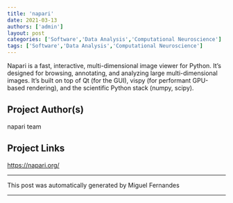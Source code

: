 ```yaml
---
title: 'napari'
date: 2021-03-13
authors: ['admin']
layout: post
categories: ['Software','Data Analysis','Computational Neuroscience']
tags: ['Software','Data Analysis','Computational Neuroscience']
---
```

Napari is a fast, interactive, multi-dimensional image viewer for Python. It’s designed for browsing, annotating, and analyzing large multi-dimensional images. It’s built on top of Qt (for the GUI), vispy (for performant GPU-based rendering), and the scientific Python stack (numpy, scipy).
## Project Author(s)
napari team
## Project Links
https://napari.org/
***
This post was automatically generated by
Miguel Fernandes
***
